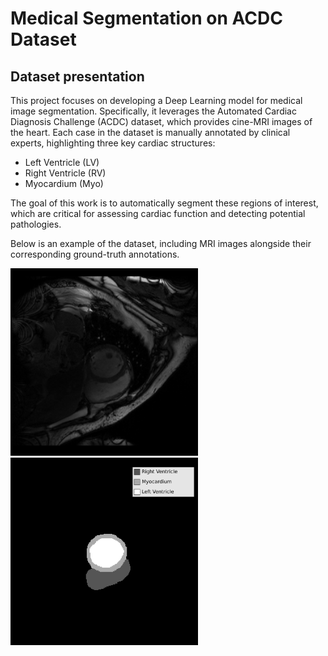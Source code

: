 # Medical Segmentation on ACDC Dataset

## Dataset presentation

This project focuses on developing a Deep Learning model for medical image segmentation.
Specifically, it leverages the Automated Cardiac Diagnosis Challenge (ACDC) dataset, which provides cine-MRI images of the heart. Each case in the dataset is manually annotated by clinical experts, highlighting three key cardiac structures:

- Left Ventricle (LV)
- Right Ventricle (RV)
- Myocardium (Myo)

The goal of this work is to automatically segment these regions of interest, which are critical for assessing cardiac function and detecting potential pathologies.

Below is an example of the dataset, including MRI images alongside their corresponding ground-truth annotations.

<p float="left">
  <img src="images//patient006_01_5.png" width="300" />
  <img src="images/legend1.png" width="300" />
</p>
